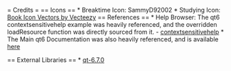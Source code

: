 = Credits =
== Icons ==
	* Breaktime Icon: SammyD92002
	* Studying Icon: [Book Icon Vectors by Vecteezy](https://www.vecteezy.com/free-vector/book-icon)
== References ==
	* Help Browser: The qt6 contextsensitivehelp example was heavily referenced, and the overridden loadResource function was directly sourced from it.
		- [contextsensitivehelp](https://code.qt.io/cgit/qt/qttools.git/tree/examples/help/contextsensitivehelp?h=6.7)
	* The Main qt6 Documentation was also heavily referenced, and is available [here](https://doc.qt.io/qt-6/)

== External Libraries ==
	* [qt-6.7.0](https://github.com/qt)
